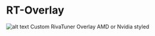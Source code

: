 # RT-Overlay

![alt text](https://i.ibb.co/wsvtPMz/Untitled.png) Custom RivaTuner Overlay
AMD or Nvidia styled

